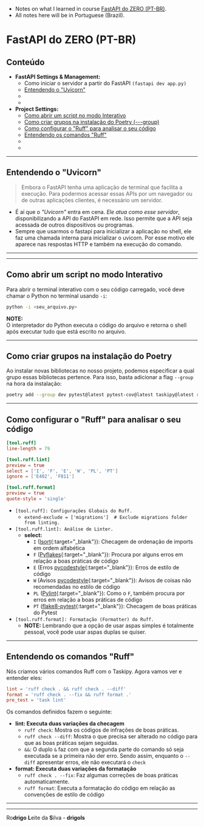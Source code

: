  - Notes on what I learned in course [FastAPI do ZERO (PT-BR)](https://fastapidozero.dunossauro.com/).
 - All notes here will be in Portuguese (Brazil).

# FastAPI do ZERO (PT-BR)

## Conteúdo


 - **FastAPI Settings & Management:**
   - Como iniciar o servidor a partir do FastAPI `(fastapi dev app.py)`
   - [Entendendo o "Uvicorn"](#intro-to-uvicorn)
   - [](#)
   - [](#)
 - **Project Settings:**
   - [Como abrir um script no modo Interativo](#py-interactive-mode)
   - [Como criar grupos na instalação do Poetry (---group)](#poetry-group)
   - [Como configurar o "Ruff" para analisar o seu código](#ruff-settings)
   - [Entendendo os comandos "Ruff"](#ruff-commands)
   - [](#)
   - [](#)















<!--- ( FastAPI Settings & Management ) --->

---

<div id="intro-to-uvicorn"></div>

## Entendendo o "Uvicorn"

> Embora o FastAPI tenha uma aplicação de terminal que facilita a execução. Para podermos acessar essas APIs por um navegador ou de outras aplicações clientes, é necessário um servidor.

 - É aí que o *"Uvicorn"* entra em cena. *Ele atua como esse servidor*, disponibilizando a API do FastAPI em rede. Isso permite que a API seja acessada de outros dispositivos ou programas.
 - Sempre que usarmos o fastapi para inicializar a aplicação no shell, ele faz uma chamada interna para inicializar o uvicorn. Por esse motivo ele aparece nas respostas HTTP e também na execução do comando.

---









































<!--- ( Project Settings ) --->

---

<div id="py-interactive-mode"></div>

## Como abrir um script no modo Interativo

Para abrir o terminal interativo com o seu código carregado, você deve chamar o Python no terminal usando `-i`:

```bash
python -i <seu_arquivo.py>
```

**NOTE:**  
O interpretador do Python executa o código do arquivo e retorna o shell após executar tudo que está escrito no arquivo.

---

<div id="poetry-group"></div>

## Como criar grupos na instalação do Poetry

Ao instalar novas bibliotecas no nosso projeto, podemos especificar a qual grupo essas bibliotecas pertence. Para isso, basta adicionar a flag `--group` na hora da instalação:

```bash
poetry add --group dev pytest@latest pytest-cov@latest taskipy@latest ruff@latest httpx@latest
```

---

<div id="ruff-settings"></div>

## Como configurar o "Ruff" para analisar o seu código

```toml
[tool.ruff]
line-length = 79

[tool.ruff.lint]
preview = true
select = ['I', 'F', 'E', 'W', 'PL', 'PT']
ignore = ['E402', 'F811']

[tool.ruff.format]
preview = true
quote-style = 'single'
```

 - `[tool.ruff]: Configurações Globais do Ruff.`
   - `extend-exclude = ['migrations']  # Exclude migrations folder from linting.`
 - `[tool.ruff.lint]: Análise de Linter.`
   - **select:**
     - `I` ([Isort](https://pycqa.github.io/isort/){:target="_blank"}): Checagem de ordenação de imports em ordem alfabética
     - `F` ([Pyflakes](https://github.com/PyCQA/pyflakes){:target="_blank"}): Procura por alguns erros em relação a boas práticas de código
     - `E` (Erros [pycodestyle](https://pycodestyle.pycqa.org/en/latest/){:target="_blank"}): Erros de estilo de código
     - `W` (Avisos [pycodestyle](https://pycodestyle.pycqa.org/en/latest/){:target="_blank"}): Avisos de coisas não recomendadas no estilo de código
     - `PL` ([Pylint](https://pylint.pycqa.org/en/latest/index.html){:target="_blank"}): Como o `F`, também procura por erros em relação a boas práticas de código
     - `PT` ([flake8-pytest](https://pypi.org/project/flake8-pytest-style/){:target="_blank"}): Checagem de boas práticas do Pytest
 - `[tool.ruff.format]: Formatação (Formatter) do Ruff.`
   - **NOTE:** Lembrando que a opção de usar aspas simples é totalmente pessoal, você pode usar aspas duplas se quiser.

---

<div id="ruff-commands"></div>

## Entendendo os comandos "Ruff"

Nós criamos vários comandos Ruff com o Taskipy. Agora vamos ver e entender eles:

```toml
lint = 'ruff check . && ruff check . --diff'
format = 'ruff check . --fix && ruff format .'
pre_test = 'task lint'
```

Os comandos definidos fazem o seguinte:

 - **lint: Executa duas variações da checagem**
   - `ruff check`: Mostra os códigos de infrações de boas práticas.
   - `ruff check --diff`: Mostra o que precisa ser alterado no código para que as boas práticas sejam seguidas.
   - `&&`: O duplo `&` faz com que a segunda parte do comando só seja executada se a primeira não der erro. Sendo assim, enquanto o `--diff` apresentar erros, ele não executará o `check`
 - **format: Executa duas variações da formatação**
   - `ruff check . --fix`: Faz algumas correções de boas práticas automaticamente.
   - `ruff format`: Executa a formatação do código em relação as convenções de estilo de código

---
















































---

Ro**drigo** **L**eite da **S**ilva - **drigols**
